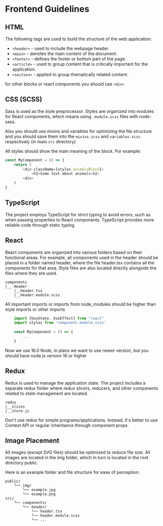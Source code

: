 # Frontend Guidelines

## HTML

The following tags are used to build the structure of the web application:
- ```<header>``` - used to include the webpage header.
- ```<main>``` - denotes the main content of the document.
- ```<footer>``` - defines the footer or bottom part of the page.
- ```<article>``` - used to group content that is critically important for the application.
- ```<section>``` - applied to group thematically related content.

for other blocks or react components you should use ```<div>```

## CSS (SCSS)

Sass is used as the style preprocessor. Styles are organized into modules for React components, which means using ```.module.scss``` files with node-sass.

Also you should use mixins and variables for optimizing the file structure and you should save them into the ```mixins.scss``` and ```variables.scss``` respectively (in main ```src``` directory)

All styles should show the main meaning of the block. For example:

```Javascript
const MyComponent = () => {
    return (
        <div className={styles.animalsBlock}>
            <h2>Some text about animals<h2>
        <div>
    )
}
```

## TypeScript

The project employs TypeScript for strict typing to avoid errors, such as when passing properties to React components. TypeScript provides more reliable code through static typing.

## React

React components are organized into various folders based on their functional areas. For example, all components used in the header should be placed in a folder named header, where the file header.tsx contains all the components for that area. Style files are also located directly alongside the files where they are used.

```
components
|__ Header
    |__Header.tsx
    |__Header.module.scss
```

All important imports or imports from node_modules should be higher than style imports or other imports

```Javascript
    import {UseState, UseEffect} from "react"
    import styles from 'component.module.scss'
    
    const MyComponent = () => {
        ...
    }
```

Now we use 16.0 Node, in plans we want to use newer version, but you should have node.js version 16 or higher

## Redux

Redux is used to manage the application state. The project includes a separate redux folder where redux slicers, reducers, and other components related to state management are located.

```
redux
|__slices
|__store.js
```

Don't use redux for simple programs/applications. Instead, it's better to use Context API or regular inheritance through component props.

## Image Placement

All images (except SVG files) should be optimized to reduce file size. All images are located in the img folder, which in turn is located in the root directory public.

Here is an example folder and file structure for ease of perception:

```
public/
    └── img/
        └── example.jpg
        └── example.png
src/
    └── components/
        └── header/
            └── header.tsx
            └── header.module.scss
            └── ...
```